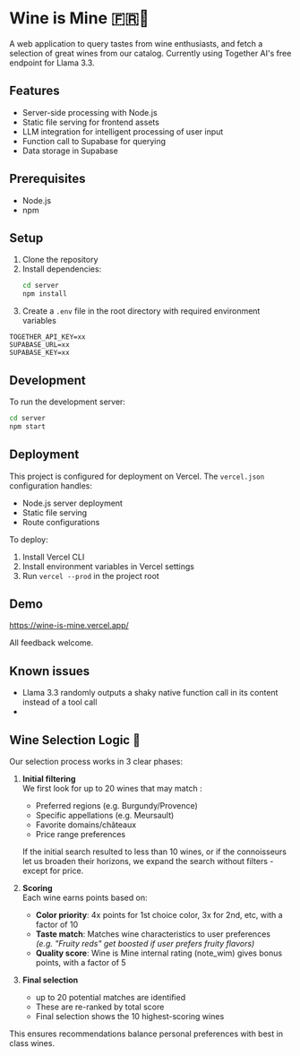 # Wine is Mine 🇫🇷🍷

A web application to query tastes from wine enthusiasts, and fetch a selection of great wines from our catalog.
Currently using Together AI's free endpoint for Llama 3.3.

## Features

- Server-side processing with Node.js
- Static file serving for frontend assets
- LLM integration for intelligent processing of user input
- Function call to Supabase for querying
- Data storage in Supabase

## Prerequisites

- Node.js
- npm

## Setup

1. Clone the repository
2. Install dependencies:
   ```bash
   cd server
   npm install
   ```
3. Create a `.env` file in the root directory with required environment variables

```
TOGETHER_API_KEY=xx
SUPABASE_URL=xx
SUPABASE_KEY=xx
```

## Development

To run the development server:

```bash
cd server
npm start
```

## Deployment

This project is configured for deployment on Vercel. The `vercel.json` configuration handles:
- Node.js server deployment
- Static file serving
- Route configurations

To deploy:
1. Install Vercel CLI
2. Install environment variables in Vercel settings
3. Run `vercel --prod` in the project root

## Demo

https://wine-is-mine.vercel.app/

All feedback welcome.

## Known issues

- Llama 3.3 randomly outputs a shaky native function call in its content instead of a tool call
- 

## Wine Selection Logic 🍇

Our selection process works in 3 clear phases:

1. **Initial filtering**  
   We first look for up to 20 wines that may match :
   - Preferred regions (e.g. Burgundy/Provence)
   - Specific appellations (e.g. Meursault)
   - Favorite domains/châteaux
   - Price range preferences

   If the initial search resulted to less than 10 wines, or if the connoisseurs let us broaden their horizons, we expand the search without filters - except for price.

2. **Scoring**  
   Each wine earns points based on:
   - **Color priority**: 4x points for 1st choice color, 3x for 2nd, etc, with a factor of 10
   - **Taste match**: Matches wine characteristics to user preferences  
     *(e.g. "Fruity reds" get boosted if user prefers fruity flavors)*
   - **Quality score**: Wine is Mine internal rating (note_wim) gives bonus points, with a factor of 5

3. **Final selection**  
   - up to 20 potential matches are identified
   - These are re-ranked by total score
   - Final selection shows the 10 highest-scoring wines

This ensures recommendations balance personal preferences with best in class wines.